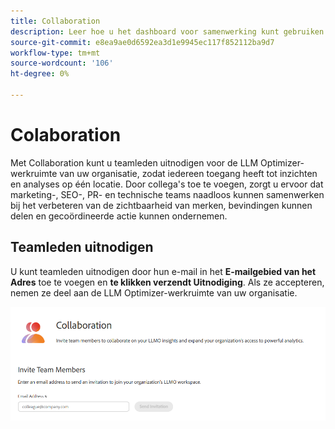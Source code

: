 ```yaml
---
title: Collaboration
description: Leer hoe u het dashboard voor samenwerking kunt gebruiken om teamleden uit te nodigen voor de LLM Optimizer-werkruimte van uw organisatie.
source-git-commit: e8ea9ae0d6592ea3d1e9945ec117f852112ba9d7
workflow-type: tm+mt
source-wordcount: '106'
ht-degree: 0%

---
```



# Colaboration

Met Collaboration kunt u teamleden uitnodigen voor de LLM Optimizer-werkruimte van uw organisatie, zodat iedereen toegang heeft tot inzichten en analyses op één locatie. Door collega&#39;s toe te voegen, zorgt u ervoor dat marketing-, SEO-, PR- en technische teams naadloos kunnen samenwerken bij het verbeteren van de zichtbaarheid van merken, bevindingen kunnen delen en gecoördineerde actie kunnen ondernemen.

## Teamleden uitnodigen

U kunt teamleden uitnodigen door hun e-mail in het **E-mailgebied van het Adres** toe te voegen en **te klikken verzendt Uitnodiging**. Als ze accepteren, nemen ze deel aan de LLM Optimizer-werkruimte van uw organisatie.

![&#x200B; Uitnodiging Collaboration &#x200B;](/help/dashboards/assets/collaboration.png)
